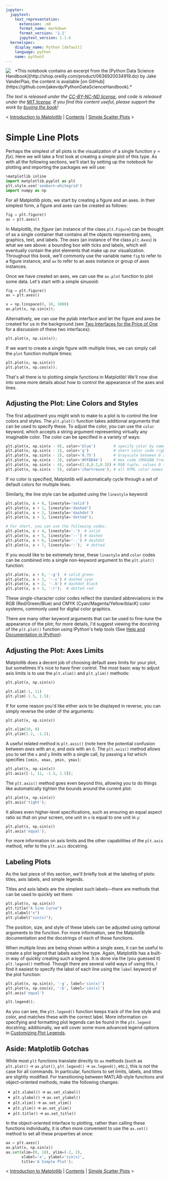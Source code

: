 ```yaml
---
jupyter:
  jupytext:
    text_representation:
      extension: .md
      format_name: markdown
      format_version: '1.1'
      jupytext_version: 1.1.6
  kernelspec:
    display_name: Python [default]
    language: python
    name: python3
---
```


<!--BOOK_INFORMATION-->
<img align="left" style="padding-right:10px;" src="figures/PDSH-cover-small.png">
*This notebook contains an excerpt from the [Python Data Science Handbook](http://shop.oreilly.com/product/0636920034919.do) by Jake VanderPlas; the content is available [on GitHub](https://github.com/jakevdp/PythonDataScienceHandbook).*

*The text is released under the [CC-BY-NC-ND license](https://creativecommons.org/licenses/by-nc-nd/3.0/us/legalcode), and code is released under the [MIT license](https://opensource.org/licenses/MIT). If you find this content useful, please support the work by [buying the book](http://shop.oreilly.com/product/0636920034919.do)!*


<!--NAVIGATION-->
< [Introduction to Matplotlib](04.00-Introduction-To-Matplotlib.ipynb) | [Contents](Index.ipynb) | [Simple Scatter Plots](04.02-Simple-Scatter-Plots.ipynb) >


# Simple Line Plots


Perhaps the simplest of all plots is the visualization of a single function $y = f(x)$.
Here we will take a first look at creating a simple plot of this type.
As with all the following sections, we'll start by setting up the notebook for plotting and  importing the packages we will use:

```python
%matplotlib inline
import matplotlib.pyplot as plt
plt.style.use('seaborn-whitegrid')
import numpy as np
```

For all Matplotlib plots, we start by creating a figure and an axes.
In their simplest form, a figure and axes can be created as follows:

```python
fig = plt.figure()
ax = plt.axes()
```

In Matplotlib, the *figure* (an instance of the class ``plt.Figure``) can be thought of as a single container that contains all the objects representing axes, graphics, text, and labels.
The *axes* (an instance of the class ``plt.Axes``) is what we see above: a bounding box with ticks and labels, which will eventually contain the plot elements that make up our visualization.
Throughout this book, we'll commonly use the variable name ``fig`` to refer to a figure instance, and ``ax`` to refer to an axes instance or group of axes instances.

Once we have created an axes, we can use the ``ax.plot`` function to plot some data. Let's start with a simple sinusoid:

```python
fig = plt.figure()
ax = plt.axes()

x = np.linspace(0, 10, 1000)
ax.plot(x, np.sin(x));
```

Alternatively, we can use the pylab interface and let the figure and axes be created for us in the background
(see [Two Interfaces for the Price of One](04.00-Introduction-To-Matplotlib.ipynb#Two-Interfaces-for-the-Price-of-One) for a discussion of these two interfaces):

```python
plt.plot(x, np.sin(x));
```

If we want to create a single figure with multiple lines, we can simply call the ``plot`` function multiple times:

```python
plt.plot(x, np.sin(x))
plt.plot(x, np.cos(x));
```

That's all there is to plotting simple functions in Matplotlib!
We'll now dive into some more details about how to control the appearance of the axes and lines.


## Adjusting the Plot: Line Colors and Styles


The first adjustment you might wish to make to a plot is to control the line colors and styles.
The ``plt.plot()`` function takes additional arguments that can be used to specify these.
To adjust the color, you can use the ``color`` keyword, which accepts a string argument representing virtually any imaginable color.
The color can be specified in a variety of ways:

```python
plt.plot(x, np.sin(x - 0), color='blue')        # specify color by name
plt.plot(x, np.sin(x - 1), color='g')           # short color code (rgbcmyk)
plt.plot(x, np.sin(x - 2), color='0.75')        # Grayscale between 0 and 1
plt.plot(x, np.sin(x - 3), color='#FFDD44')     # Hex code (RRGGBB from 00 to FF)
plt.plot(x, np.sin(x - 4), color=(1.0,0.2,0.3)) # RGB tuple, values 0 to 1
plt.plot(x, np.sin(x - 5), color='chartreuse'); # all HTML color names supported
```

If no color is specified, Matplotlib will automatically cycle through a set of default colors for multiple lines.

Similarly, the line style can be adjusted using the ``linestyle`` keyword:

```python
plt.plot(x, x + 0, linestyle='solid')
plt.plot(x, x + 1, linestyle='dashed')
plt.plot(x, x + 2, linestyle='dashdot')
plt.plot(x, x + 3, linestyle='dotted');

# For short, you can use the following codes:
plt.plot(x, x + 4, linestyle='-')  # solid
plt.plot(x, x + 5, linestyle='--') # dashed
plt.plot(x, x + 6, linestyle='-.') # dashdot
plt.plot(x, x + 7, linestyle=':');  # dotted
```

If you would like to be extremely terse, these ``linestyle`` and ``color`` codes can be combined into a single non-keyword argument to the ``plt.plot()`` function:

```python
plt.plot(x, x + 0, '-g')  # solid green
plt.plot(x, x + 1, '--c') # dashed cyan
plt.plot(x, x + 2, '-.k') # dashdot black
plt.plot(x, x + 3, ':r');  # dotted red
```

These single-character color codes reflect the standard abbreviations in the RGB (Red/Green/Blue) and CMYK (Cyan/Magenta/Yellow/blacK) color systems, commonly used for digital color graphics.

There are many other keyword arguments that can be used to fine-tune the appearance of the plot; for more details, I'd suggest viewing the docstring of the ``plt.plot()`` function using IPython's help tools (See [Help and Documentation in IPython](01.01-Help-And-Documentation.ipynb)).


## Adjusting the Plot: Axes Limits

Matplotlib does a decent job of choosing default axes limits for your plot, but sometimes it's nice to have finer control.
The most basic way to adjust axis limits is to use the ``plt.xlim()`` and ``plt.ylim()`` methods:

```python
plt.plot(x, np.sin(x))

plt.xlim(-1, 11)
plt.ylim(-1.5, 1.5);
```

If for some reason you'd like either axis to be displayed in reverse, you can simply reverse the order of the arguments:

```python
plt.plot(x, np.sin(x))

plt.xlim(10, 0)
plt.ylim(1.2, -1.2);
```

A useful related method is ``plt.axis()`` (note here the potential confusion between *axes* with an *e*, and *axis* with an *i*).
The ``plt.axis()`` method allows you to set the ``x`` and ``y`` limits with a single call, by passing a list which specifies ``[xmin, xmax, ymin, ymax]``:

```python
plt.plot(x, np.sin(x))
plt.axis([-1, 11, -1.5, 1.5]);
```

The ``plt.axis()`` method goes even beyond this, allowing you to do things like automatically tighten the bounds around the current plot:

```python
plt.plot(x, np.sin(x))
plt.axis('tight');
```

It allows even higher-level specifications, such as ensuring an equal aspect ratio so that on your screen, one unit in ``x`` is equal to one unit in ``y``:

```python
plt.plot(x, np.sin(x))
plt.axis('equal');
```

For more information on axis limits and the other capabilities of the ``plt.axis`` method, refer to the ``plt.axis`` docstring.


## Labeling Plots

As the last piece of this section, we'll briefly look at the labeling of plots: titles, axis labels, and simple legends.

Titles and axis labels are the simplest such labels—there are methods that can be used to quickly set them:

```python
plt.plot(x, np.sin(x))
plt.title("A Sine Curve")
plt.xlabel("x")
plt.ylabel("sin(x)");
```

The position, size, and style of these labels can be adjusted using optional arguments to the function.
For more information, see the Matplotlib documentation and the docstrings of each of these functions.


When multiple lines are being shown within a single axes, it can be useful to create a plot legend that labels each line type.
Again, Matplotlib has a built-in way of quickly creating such a legend.
It is done via the (you guessed it) ``plt.legend()`` method.
Though there are several valid ways of using this, I find it easiest to specify the label of each line using the ``label`` keyword of the plot function:

```python
plt.plot(x, np.sin(x), '-g', label='sin(x)')
plt.plot(x, np.cos(x), ':b', label='cos(x)')
plt.axis('equal')

plt.legend();
```

As you can see, the ``plt.legend()`` function keeps track of the line style and color, and matches these with the correct label.
More information on specifying and formatting plot legends can be found in the ``plt.legend`` docstring; additionally, we will cover some more advanced legend options in [Customizing Plot Legends](04.06-Customizing-Legends.ipynb).


## Aside: Matplotlib Gotchas

While most ``plt`` functions translate directly to ``ax`` methods (such as ``plt.plot()`` → ``ax.plot()``, ``plt.legend()`` → ``ax.legend()``, etc.), this is not the case for all commands.
In particular, functions to set limits, labels, and titles are slightly modified.
For transitioning between MATLAB-style functions and object-oriented methods, make the following changes:

- ``plt.xlabel()``  → ``ax.set_xlabel()``
- ``plt.ylabel()`` → ``ax.set_ylabel()``
- ``plt.xlim()``  → ``ax.set_xlim()``
- ``plt.ylim()`` → ``ax.set_ylim()``
- ``plt.title()`` → ``ax.set_title()``

In the object-oriented interface to plotting, rather than calling these functions individually, it is often more convenient to use the ``ax.set()`` method to set all these properties at once:

```python
ax = plt.axes()
ax.plot(x, np.sin(x))
ax.set(xlim=(0, 10), ylim=(-2, 2),
       xlabel='x', ylabel='sin(x)',
       title='A Simple Plot');
```

<!--NAVIGATION-->
< [Introduction to Matplotlib](04.00-Introduction-To-Matplotlib.ipynb) | [Contents](Index.ipynb) | [Simple Scatter Plots](04.02-Simple-Scatter-Plots.ipynb) >
